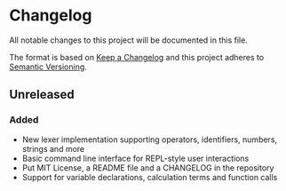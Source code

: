 # Changelog
All notable changes to this project will be documented in this file.

The format is based on [Keep a Changelog](http://keepachangelog.com/en/1.0.0/)
and this project adheres to [Semantic Versioning](http://semver.org/spec/v2.0.0.html).

## Unreleased

### Added
- New lexer implementation supporting operators, identifiers, numbers, strings and more
- Basic command line interface for REPL-style user interactions
- Put MIT License, a README file and a CHANGELOG in the repository
- Support for variable declarations, calculation terms and function calls